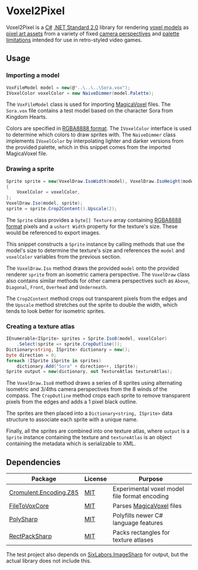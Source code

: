 # Voxel2Pixel
Voxel2Pixel is a [C#](https://dotnet.microsoft.com/en-us/languages/csharp) [.NET Standard 2.0](https://learn.microsoft.com/en-us/dotnet/standard/net-standard) library for rendering [voxel models](https://www.megavoxels.com/learn/what-is-a-voxel/) as [pixel art assets](https://2dwillneverdie.com/intro/) from a variety of fixed [camera perspectives](https://opengameart.org/content/chapter-3-perspectives) and [palette limitations](https://lospec.com/palette-list) intended for use in retro-styled video games.
## Usage
### Importing a model
```csharp
VoxFileModel model = new(@"..\..\..\Sora.vox");
IVoxelColor voxelColor = new NaiveDimmer(model.Palette);
```
The `VoxFileModel` class is used for importing [MagicaVoxel](https://ephtracy.github.io/) files. The `Sora.vox` file contains a test model based on the character Sora from Kingdom Hearts.

Colors are specified in [RGBA8888 format](https://en.wikipedia.org/wiki/RGBA_color_model#RGBA8888). The `IVoxelColor` interface is used to determine which colors to draw sprites with. The `NaiveDimmer` class implements `IVoxelColor` by interpolating lighter and darker versions from the provided palette, which in this snippet comes from the imported MagicaVoxel file.
### Drawing a sprite
```csharp
Sprite sprite = new(VoxelDraw.IsoWidth(model), VoxelDraw.IsoHeight(model))
{
	VoxelColor = voxelColor,
};
VoxelDraw.Iso(model, sprite);
sprite = sprite.Crop2Content().Upscale(2);
```
The `Sprite` class provides a `byte[] Texture` array containing [RGBA8888 format](https://en.wikipedia.org/wiki/RGBA_color_model#RGBA8888) pixels and a `ushort Width` property for the texture's size. These would be referenced to export images.

This snippet constructs a `Sprite` instance by calling methods that use the model's size to determine the texture's size and references the `model` and `voxelColor` variables from the previous section.

The `VoxelDraw.Iso` method draws the provided `model` onto the provided renderer `sprite` from an isometric camera perspective. The `VoxelDraw` class also contains similar methods for other camera perspectives such as `Above`, `Diagonal`, `Front`, `Overhead` and `Underneath`.

The `Crop2Content` method crops out transparent pixels from the edges and the `Upscale` method stretches out the sprite to double the width, which tends to look better for isometric sprites.
### Creating a texture atlas
```csharp
IEnumerable<ISprite> sprites = Sprite.Iso8(model, voxelColor)
	.Select(sprite => sprite.CropOutline());
Dictionary<string, ISprite> dictionary = new();
byte direction = 0;
foreach (ISprite iSprite in sprites)
	dictionary.Add("Sora" + direction++, iSprite);
Sprite output = new(dictionary, out TextureAtlas textureAtlas);
```
The `VoxelDraw.Iso8` method draws a series of 8 sprites using alternating isometric and 3/4ths camera perspectives from the 8 winds of the compass. The `CropOutline` method crops each sprite to remove transparent pixels from the edges and adds a 1 pixel black outline.

The sprites are then placed into a `Dictionary<string, ISprite>` data structure to associate each sprite with a unique name.

Finally, all the sprites are combined into one texture atlas, where `output` is a `Sprite` instance containing the texture and `textureAtlas` is an object containing the metadata which is serializable to XML.
## Dependencies
|Package|License|Purpose|
|---|---|---|
|[Cromulent.Encoding.Z85](https://github.com/Trigger2991/Cromulent.Encoding.Z85)|[MIT](https://github.com/Trigger2991/Cromulent.Encoding.Z85/blob/master/LICENSE)|Experimental voxel model file format encoding|
|[FileToVoxCore](https://github.com/Zarbuz/FileToVoxCore)|[MIT](https://github.com/Zarbuz/FileToVoxCore/blob/master/LICENSE)|Parses [MagicaVoxel](https://ephtracy.github.io/) files|
|[PolySharp](https://github.com/Sergio0694/PolySharp)|[MIT](https://github.com/Sergio0694/PolySharp/blob/main/LICENSE)|Polyfills newer C# language features|
|[RectPackSharp](https://github.com/ThomasMiz/RectpackSharp)|[MIT](https://github.com/ThomasMiz/RectpackSharp/blob/main/LICENSE)|Packs rectangles for texture atlases|

The test project also depends on [SixLabors.ImageSharp](https://github.com/SixLabors/ImageSharp) for output, but the actual library does not include this.